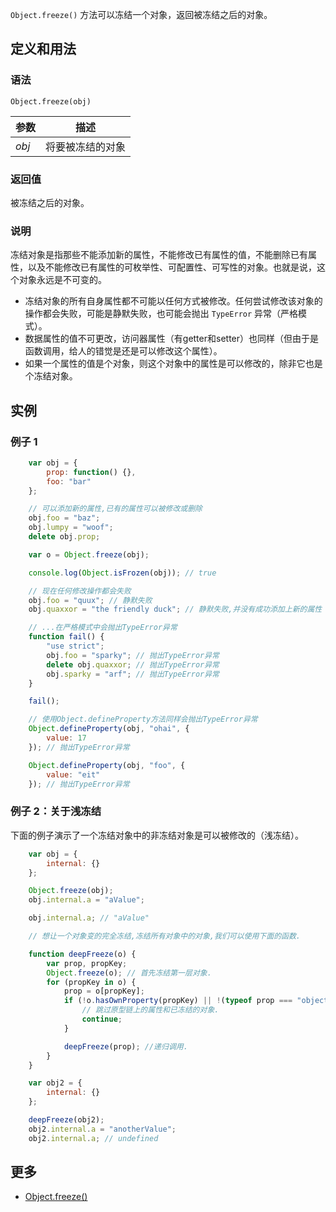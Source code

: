 `Object.freeze()` 方法可以冻结一个对象，返回被冻结之后的对象。

## 定义和用法

### 语法

`Object.freeze(obj)`

| 参数 | 描述 |
| --- | --- |
| _obj_ | 将要被冻结的对象 |

### 返回值

被冻结之后的对象。

### 说明

冻结对象是指那些不能添加新的属性，不能修改已有属性的值，不能删除已有属性，以及不能修改已有属性的可枚举性、可配置性、可写性的对象。也就是说，这个对象永远是不可变的。

*   冻结对象的所有自身属性都不可能以任何方式被修改。任何尝试修改该对象的操作都会失败，可能是静默失败，也可能会抛出 `TypeError` 异常（严格模式）。
*   数据属性的值不可更改，访问器属性（有getter和setter）也同样（但由于是函数调用，给人的错觉是还是可以修改这个属性）。
*   如果一个属性的值是个对象，则这个对象中的属性是可以修改的，除非它也是个冻结对象。

## 实例

### 例子 1

```javascript
    var obj = {
        prop: function() {},
        foo: "bar"
    };

    // 可以添加新的属性,已有的属性可以被修改或删除
    obj.foo = "baz";
    obj.lumpy = "woof";
    delete obj.prop;

    var o = Object.freeze(obj);

    console.log(Object.isFrozen(obj)); // true

    // 现在任何修改操作都会失败
    obj.foo = "quux"; // 静默失败
    obj.quaxxor = "the friendly duck"; // 静默失败,并没有成功添加上新的属性

    // ...在严格模式中会抛出TypeError异常
    function fail() {
        "use strict";
        obj.foo = "sparky"; // 抛出TypeError异常
        delete obj.quaxxor; // 抛出TypeError异常
        obj.sparky = "arf"; // 抛出TypeError异常
    }

    fail();

    // 使用Object.defineProperty方法同样会抛出TypeError异常
    Object.defineProperty(obj, "ohai", {
        value: 17
    }); // 抛出TypeError异常

    Object.defineProperty(obj, "foo", {
        value: "eit"
    }); // 抛出TypeError异常
```

### 例子 2：关于浅冻结

下面的例子演示了一个冻结对象中的非冻结对象是可以被修改的（浅冻结）。

```javascript
    var obj = {
        internal: {}
    };

    Object.freeze(obj);
    obj.internal.a = "aValue";

    obj.internal.a; // "aValue"

    // 想让一个对象变的完全冻结,冻结所有对象中的对象,我们可以使用下面的函数.

    function deepFreeze(o) {
        var prop, propKey;
        Object.freeze(o); // 首先冻结第一层对象.
        for (propKey in o) {
            prop = o[propKey];
            if (!o.hasOwnProperty(propKey) || !(typeof prop === "object") || Object.isFrozen(prop)) {
                // 跳过原型链上的属性和已冻结的对象.
                continue;
            }

            deepFreeze(prop); //递归调用.
        }
    }

    var obj2 = {
        internal: {}
    };

    deepFreeze(obj2);
    obj2.internal.a = "anotherValue";
    obj2.internal.a; // undefined
```

## 更多

*   [Object.freeze()](https://developer.mozilla.org/zh-CN/docs/Web/JavaScript/Reference/Global_Objects/Object/freeze)